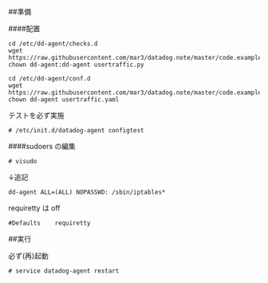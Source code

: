 ##準備

####配置

```
cd /etc/dd-agent/checks.d
wget https://raw.githubusercontent.com/mar3/datadog.note/master/code.example/checks/usertraffic/usertraffic.py
chown dd-agent:dd-agent usertraffic.py

cd /etc/dd-agent/conf.d
wget https://raw.githubusercontent.com/mar3/datadog.note/master/code.example/checks/usertraffic/usertraffic.yaml
chown dd-agent usertraffic.yaml
```

テストを必ず実施

```
# /etc/init.d/datadog-agent configtest
```

####sudoers の編集

```
# visudo
```

↓追記

```
dd-agent ALL=(ALL) NOPASSWD: /sbin/iptables*
```

requiretty は off

```
#Defaults    requiretty
```


##実行

必ず(再)起動

```
# service datadog-agent restart
```
